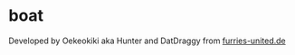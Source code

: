 # boat

Developed by Oekeokiki aka Hunter and DatDraggy from [furries-united.de](https://furries-united.de)
